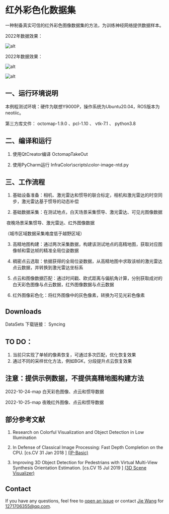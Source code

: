 # 红外彩色化数据集

一种制备真实可信的红外彩色图像数据集的方法，为训练神经网络提供数据样本。

2022年数据效果：

![alt](https://github.com/wjjjjyourFA/NUDT_ALV_OPEN/blob/master/images/20221119.jpg)

2022年数据效果：

![alt](https://github.com/wjjjjyourFA/NUDT_ALV_OPEN/blob/master/images/20231016.png)

![alt](https://github.com/wjjjjyourFA/NUDT_ALV_OPEN/blob/master/images/20231017.png)



## 一、运行环境说明

本例程测试环境：硬件为联想Y9000P，操作系统为Ubuntu20.04，ROS版本为neotiic。

第三方库文件： octomap-1.9.0 、pcl-1.10 、 vtk-7.1 、 python3.8



## 二、编译和运行

1. 使用QtCreator编译 OctomapTakeOut

2. 使用PyCharm运行 InfraColor\scripts\color-image-ntd.py



## 三、工作流程

1. 基础设备准备：相机、激光雷达和惯导的联合标定，相机和激光雷达的时空同步，激光雷达基于惯导的动态补偿

2. 基础数据采集：在测试地点，白天场景采集惯导、激光雷达、可见光图像数据

​                                                     夜晚场景采集惯导、激光雷达、红外图像数据

（城市区域数据采集难度低于越野区域）

3. 高精地图构建：通过两次采集数据，构建该测试地点的高精地图，获取对应图像帧和雷达帧的精准全局位姿数据

4. 稠密点云选取：依据获得的全局位姿数据，从高精地图中求取该帧的激光雷达点云数据，并转换到激光雷达坐标系

5. 点云和图像数据匹配：通过时间戳、欧式距离与偏航角计算，分别获取成对的白天彩色图像与点云数据，红外图像数据与点云数据

6. 红外图像彩色化：将红外图像中的灰色像素，转换为可见光彩色像素



## Downloads

DataSets 下载链接： Syncing 



## TO DO：

1. 当前只实现了单帧的像素恢复，可通过多次匹配，优化恢复效果
2. 通过不同的采样优化方法，例如BGK，分段提升点云恢复效果



## 注意：提供示例数据，不提供高精地图构建方法

2022-10-24-map  白天彩色图像、点云和惯导数据

2022-10-25-map  夜晚红外图像、点云和惯导数据



## 部分参考文献

1. Research on Colorful Visualization and Object Detection in Low Illumination

2. In Defense of Classical Image Processing: Fast Depth Completion on the CPU. [cs.CV 31 Jan 2018 ]  [(IP-Basic)](https://github.com/kujason/ip_basic) 

3. Improving 3D Object Detection for Pedestrians with Virtual Multi-View Synthesis Orientation Estimation. [cs.CV 15 Jul 2019 ]  [(3D Scene Visualizer)](https://github.com/kujason/scene_vis) 



## Contact

If you have any questions, feel free to [open an issue]() or contact [Jie Wang]() for 1271706355@qq.com.